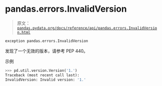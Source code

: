 # pandas.errors.InvalidVersion

> 原文：[`pandas.pydata.org/docs/reference/api/pandas.errors.InvalidVersion.html`](https://pandas.pydata.org/docs/reference/api/pandas.errors.InvalidVersion.html)

```py
exception pandas.errors.InvalidVersion
```

发现了一个无效的版本，请参考 PEP 440。

示例

```py
>>> pd.util.version.Version('1.')
Traceback (most recent call last):
InvalidVersion: Invalid version: '1.' 
```
